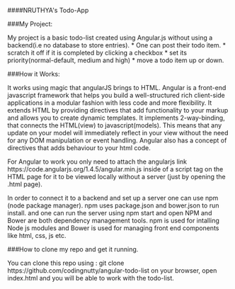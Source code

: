 ####NRUTHYA's Todo-App

###My Project:
<p>
My project is a basic todo-list created using Angular.js without using a backend(i.e no database to store entries).
* One can post their todo item.
* scratch it off if it is completed by clicking a checkbox
* set its priority(normal-default, medium and high)
* move a todo item up or down.
</p>

###How it Works:
<p>
It works using magic that angularJS brings to HTML. Angular is a front-end javascript framework that helps you build a well-structured rich client-side applications in a modular fashion with less code and more flexibility. It extends HTML by providing directives that add functionality to your markup and allows you to create dynamic templates. It implements 2-way-binding, that connects the HTML(view) to javascript(models). This means that any update on your model will immediately reflect in your view without the need for any DOM manipulation or event handling. Angular also has a concept of directives that adds behaviour to your html code.
</p>
<p>
For Angular to work you only need to attach the angularjs link https://code.angularjs.org/1.4.5/angular.min.js inside of a script tag on the HTML page for it to be viewed locally without a server (just by opening the .html page).
</p>
<p>
In order to connect it to a backend and set up a server one can use npm (node package manager). npm uses package.json and bower.json to run install. and one can run the server using npm start and open <a href ="https://localhost:8000/app/"/></a>  NPM and Bower are both dependency management tools. npm is used for intalling Node js modules and Bower is used for managing front end components like html, css, js etc.
</p>

###How to clone my repo and get it running.
<p>
You can clone this repo using : git clone https://github.com/codingnutty/angular-todo-list on your browser, open index.html and you will be able to work with the todo-list.
</p>